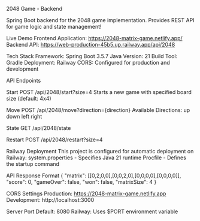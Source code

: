 2048 Game - Backend

Spring Boot backend for the 2048 game implementation. Provides REST API for game logic and state management!

Live Demo
Frontend Application: https://2048-matrix-game.netlify.app/
Backend API: https://web-production-45b5.up.railway.app/api/2048

Tech Stack
Framework: Spring Boot 3.5.7
Java Version: 21
Build Tool: Gradle
Deployment: Railway
CORS: Configured for production and development

API Endpoints

Start
POST /api/2048/start?size=4
Starts a new game with specified board size (default: 4x4)

Move
POST /api/2048/move?direction={direction}
Available Directions:
up
down
left
right

State
GET /api/2048/state

Restart
POST /api/2048/restart?size=4

Railway Deployment
This project is configured for automatic deployment on Railway:
system.properties - Specifies Java 21 runtime
Procfile - Defines the startup command

API Response Format
{
  "matrix": [[0,2,0,0],[0,0,2,0],[0,0,0,0],[0,0,0,0]],
  "score": 0,
  "gameOver": false,
  "won": false,
  "matrixSize": 4
}

CORS Settings
Production: https://2048-matrix-game.netlify.app
Development: http://localhost:3000

Server Port
Default: 8080
Railway: Uses $PORT environment variable

